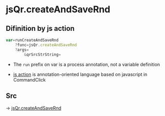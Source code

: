 # jsQr.createAndSaveRnd

## Difinition by js action

```js.js
var=runCreateAndSaveRnd
	?func=jsQr.createAndSaveRnd
	?args=
		&qrSrcStrString=
```

- The `run` prefix on var is a process annotation, not a variable definition

- [js action](#) is annotation-oriented language based on javascript in CommandClick

## Src

-> [jsQr.createAndSaveRnd](https://github.com/puutaro/CommandClick/blob/master/app/src/main/java/com/puutaro/commandclick/fragment_lib/terminal_fragment/js_interface/qr/JsQr.kt#L260)


